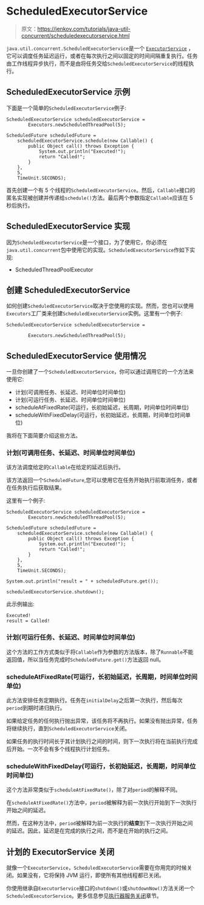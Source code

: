 # ScheduledExecutorService

> 原文：<https://jenkov.com/tutorials/java-util-concurrent/scheduledexecutorservice.html>

`java.util.concurrent.ScheduledExecutorService`是一个 [`ExecutorService`](executorservice.html) ，它可以调度任务延迟运行，或者在每次执行之间以固定的时间间隔重复执行。任务由工作线程异步执行，而不是由将任务交给`ScheduledExecutorService`的线程执行。

## ScheduledExecutorService 示例

下面是一个简单的`ScheduledExecutorService`例子:

```
ScheduledExecutorService scheduledExecutorService =
        Executors.newScheduledThreadPool(5);

ScheduledFuture scheduledFuture =
    scheduledExecutorService.schedule(new Callable() {
        public Object call() throws Exception {
            System.out.println("Executed!");
            return "Called!";
        }
    },
    5,
    TimeUnit.SECONDS);

```

首先创建一个有 5 个线程的`ScheduledExecutorService`。然后，`Callable`接口的匿名实现被创建并传递给`schedule()`方法。最后两个参数指定`Callable`应该在 5 秒后执行。

## ScheduledExecutorService 实现

因为`ScheduledExecutorService`是一个接口，为了使用它，你必须在`java.util.concurrent`包中使用它的实现。`ScheduledExecutorService`作如下实现:

*   ScheduledThreadPoolExecutor

## 创建 ScheduledExecutorService

如何创建`ScheduledExecutorService`取决于您使用的实现。然而，您也可以使用`Executors`工厂类来创建`ScheduledExecutorService`实例。这里有一个例子:

```
ScheduledExecutorService scheduledExecutorService =

        Executors.newScheduledThreadPool(5);

```

## ScheduledExecutorService 使用情况

一旦你创建了一个`ScheduledExecutorService`，你可以通过调用它的一个方法来使用它:

*   计划(可调用任务、长延迟、时间单位时间单位)
*   计划(可运行任务、长延迟、时间单位时间单位)
*   scheduleAtFixedRate(可运行，长初始延迟，长周期，时间单位时间单位)
*   scheduleWithFixedDelay(可运行，长初始延迟，长周期，时间单位时间单位)

我将在下面简要介绍这些方法。

### 计划(可调用任务、长延迟、时间单位时间单位)

该方法调度给定的`Callable`在给定的延迟后执行。

该方法返回一个`ScheduledFuture`,您可以使用它在任务开始执行前取消任务，或者在任务执行后获取结果。

这里有一个例子:

```
ScheduledExecutorService scheduledExecutorService =
        Executors.newScheduledThreadPool(5);

ScheduledFuture scheduledFuture =
    scheduledExecutorService.schedule(new Callable() {
        public Object call() throws Exception {
            System.out.println("Executed!");
            return "Called!";
        }
    },
    5,
    TimeUnit.SECONDS);

System.out.println("result = " + scheduledFuture.get());

scheduledExecutorService.shutdown();

```

此示例输出:

```
Executed!
result = Called!

```

### 计划(可运行任务、长延迟、时间单位时间单位)

这个方法的工作方式类似于将`Callable`作为参数的方法版本，除了`Runnable`不能返回值，所以当任务完成时`ScheduledFuture.get()`方法返回 null。

### scheduleAtFixedRate(可运行，长初始延迟，长周期，时间单位时间单位)

此方法安排任务定期执行。任务在`initialDelay`之后第一次执行，然后每次`period`到期时递归执行。

如果给定任务的任何执行抛出异常，该任务将不再执行。如果没有抛出异常，任务将继续执行，直到`ScheduledExecutorService`关闭。

如果任务的执行时间长于其计划执行之间的时间，则下一次执行将在当前执行完成后开始。一次不会有多个线程执行计划任务。

### scheduleWithFixedDelay(可运行，长初始延迟，长周期，时间单位时间单位)

这个方法非常类似于`scheduleAtFixedRate()`，除了对`period`的解释不同。

在`scheduleAtFixedRate()`方法中，`period`被解释为前一次执行开始到下一次执行开始之间的延迟。

然而，在这种方法中，`period`被解释为前一次执行的**结束**到下一次执行开始之间的延迟。因此，延迟是在完成的执行之间，而不是在开始的执行之间。

## 计划的 ExecutorService 关闭

就像一个`ExecutorService`，`ScheduledExecutorService`需要在你用完的时候关闭。如果没有，它将保持 JVM 运行，即使所有其他线程都已关闭。

你使用继承自`ExecutorService`接口的`shutdown()`或`shutdownNow()`方法关闭一个`ScheduledExecutorService`。更多信息参见[执行器服务关闭](executorservice.html#executorservice-shutdown)章节。